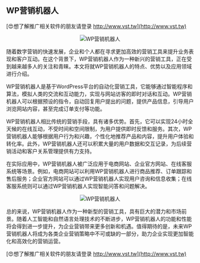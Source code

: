 ## **WP营销机器人**

[😍想了解推广相关软件的朋友请登录 http://www.vst.tw](http://www.vst.tw)

 <center><img src="https://vst.tw/MP4/tuiguang/png/6.png" alt="WP营销机器人"></center>

随着数字营销的快速发展，企业和个人都在寻求更加高效的营销工具来提升业务表现和客户互动。在这个背景下，WP营销机器人作为一种新兴的营销工具，正在受到越来越多人的关注和青睐。本文将就WP营销机器人的特点、优势以及应用领域进行介绍。

WP营销机器人是基于WordPress平台的自动化营销工具，它能够通过智能程序和算法，模拟人类的交流和互动能力，实现与网站访客的即时对话和互动。WP营销机器人可以根据预设的指令，自动回复用户提出的问题，提供产品信息，引导用户浏览网站内容，甚至完成订单支付等功能。

WP营销机器人相比传统的营销手段，具有诸多优势。首先，它可以实现24小时全天候的在线互动，不受时间和空间限制，为用户提供即时反馈和服务。其次，WP营销机器人能够根据用户行为和兴趣，个性化地推荐产品和内容，提升用户体验和转化率。此外，WP营销机器人还可以积累大量的用户数据和交互记录，为后续营销活动和客户关系管理提供有力支持。

在实际应用中，WP营销机器人被广泛应用于电商网站、企业官方网站、在线客服系统等场景。例如，电商网站可以利用WP营销机器人进行商品推荐、订单跟踪和售后服务；企业官方网站可以通过WP营销机器人实现用户咨询和信息收集；在线客服系统则可以通过WP营销机器人实现智能问答和问题解决。

 <center><img src="https://vst.tw/MP4/tuiguang/png/0.png" alt="WP营销机器人"></center>

总的来说，WP营销机器人作为一种新型的营销工具，具有巨大的潜力和市场前景。随着人工智能和自然语言处理技术的不断进步，WP营销机器人的功能和性能将会得到进一步提升，为企业营销带来更多创新和机遇。值得期待的是，未来WP营销机器人将成为各类企业营销策略中不可或缺的一部分，助力企业实现更加智能化和高效化的营销运营。

[😍想了解推广相关软件的朋友请登录 http://www.vst.tw](http://www.vst.tw)



